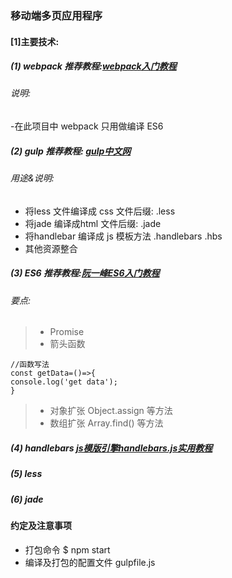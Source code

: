 
### 移动端多页应用程序
#### [1]主要技术:
##### (1) webpack 推荐教程:[webpack入门教程](https://fakefish.github.io/react-webpack-cookbook/index.html)
###### 说明:
-在此项目中 webpack 只用做编译 ES6

##### (2) gulp 推荐教程: [gulp中文网](http://www.gulpjs.com.cn/docs/api/)
###### 用途&说明:
- 将less 文件编译成 css 文件后缀: .less
- 将jade 编译成html 文件后缀: .jade
- 将handlebar 编译成 js 模板方法  .handlebars .hbs
- 其他资源整合
##### (3) ES6 推荐教程:[阮一峰ES6入门教程](http://es6.ruanyifeng.com/)
###### 要点:
> * Promise
> * 箭头函数 

```
//函数写法 
const getData=()=>{
console.log('get data');
}

```

> * 对象扩张 Object.assign 等方法
> * 数组扩张  Array.find() 等方法

##### (4) handlebars [js模版引擎handlebars.js实用教程](http://www.cnblogs.com/iyangyuan/archive/2013/12/12/3471227.html)
##### (5) less
##### (6) jade
#### 约定及注意事项

- 打包命令 $ npm start
- 编译及打包的配置文件 gulpfile.js